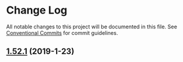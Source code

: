 # Change Log

All notable changes to this project will be documented in this file.
See [Conventional Commits](Https://conventionalcommits.org) for commit guidelines.

<!-- changelog -->

## [1.52.1](https://github.com/edenlabllc/uaddresses.api/compare/1.52.1...1.52.1) (2019-1-23)



